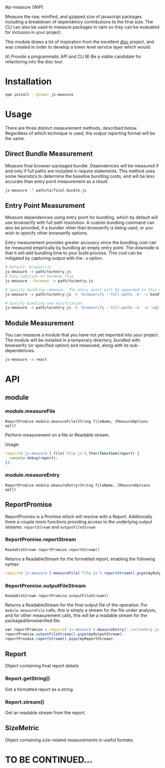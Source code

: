 #js-measure (WIP)

Measure the raw, minified, and gzipped size of javascript packages including a breakdown of dependency contributions to the final size.  The CLI can also be used to measure packages in npm so they can be evaluated for inclusion in your project.

This module draws a lot of inspiration from the excellent [disc](https://github.com/hughsk/disc) project, and was created in order to develop a lower level service layer which would:

A) Provide a programmatic API and CLI
B) Be a viable candidate for refactoring into the disc tool.

# Installation

```sh
npm install --global js-measure
```

# Usage

There are three distinct measurement methods, described below.  Regardless of which technique is used, the output reporting format will be the same.

## Direct Bundle Measurement

Measure final browser-packaged bundle.  Dependencies will be measured if and only if full paths are included in require statements.  This method uses some heuristics to determine the baseline bundling costs, and will be less accurate than entry point measurement as a result.

```sh
js-measure -f path/to/final-bundle.js
```


## Entry Point Measurement

Measure dependencies using entry point for bundling, which by default will use browserify with full path resolution.  A custom bundling command can also be provided, if a bundler other than browserify is being used, or you wish to specify other browserify options.

Entry measurement provides greater accuracy since the bundling cost can be measured empirically by bundling an empty entry point.  The downside is that it will add bundling time to your build process.  This cost can be mitigated by capturing output with the `-o` option.

```sh
# Default: browserify
js-measure -e path/to/entry.js
# Easy addition of harmony flag
js-measure --harmony -e path/to/entry.js

# Specify bundling command.  The entry point will be appended to this command.
js-measure -e path/to/entry.js -b 'browserify --full-paths -e' -o bundle.js

# Specify bundling and minification.
js-measure -e path/to/entry.js -b 'browserify --full-paths -e' -m 'uglify-js' -o bundle-min.js
```

## Module Measurement

You can measure a module that you have not yet imported into your project.  The module will be installed in a temporary directory, bundled with browserify (or specified option) and measured, along with its sub-dependencies.

```sh
js-measure -m react
```

# API


## module

### module.measureFile

`ReportPromise module.measureFile(String fileName, [MeasureOptions opt])`

Perform measurement on a file or Readable stream.

Usage:

```js
require('js-measure').file('file.js').then(function(report) {
  console.debug(report);
});

```

### module.measureEntry

`ReportPromise module.measureEntry(String fileName, [MeasureOptions opt])`



## ReportPromise

ReportPromise is a Promise which will resolve with a Report. Additionally there a couple mixin functions providing access to the underlying output streams: `reportStream` and `outputFileStream`


### ReportPromise.reportStream

`ReadableStream reportPromise.reportStream()`

Returns a ReadableStream for the formatted report, enabling the following syntax:

```js
require('js-measure').measureFile('file.js').reportStream().pipe(myOutputStream);
```

### ReportPromise.outputFileStream

`ReadableStream reportPromise.outputFileStream()`

Returns a ReadableStream for the final output file of the operation.  For `module.measureFile` calls, this is simply a stream for the file under analysis, and for other measurement calls, this will be a readable stream for the packaged/browserified file.

```js
var reportPromise = require('js-measure').measureEntry('./src/entry.js');
reportPromise.outputFileStream().pipe(myOutputStream);
reportProimse.reportStream().pipe(myReportStream);
```

## Report

Object containing final report details


### Report.getString()

Get a formatted report as a string.

### Report.stream()

Get an readable stream from the report.

## SizeMetric

Object containing size-related measurements in useful formats.

# TO BE CONTINUED...
